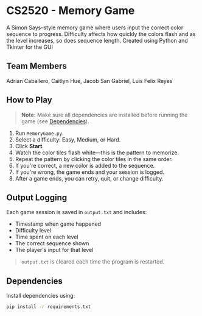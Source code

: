 # CS2520 - Memory Game 

A Simon Says–style memory game where users input the correct color sequence to progress. Difficulty affects how quickly the colors flash and as the level increases, so does sequence length. Created using Python and Tkinter for the GUI

## Team Members
Adrian Caballero, Caitlyn Hue, Jacob San Gabriel, Luis Felix Reyes

## How to Play

> **Note:** Make sure all dependencies are installed before running the game (see [Dependencies](#dependencies)).

1. Run `MemoryGame.py`.
2. Select a difficulty: Easy, Medium, or Hard.
3. Click **Start**.
4. Watch the color tiles flash white—this is the pattern to memorize.
5. Repeat the pattern by clicking the color tiles in the same order.
6. If you're correct, a new color is added to the sequence.
7. If you're wrong, the game ends and your session is logged.
8. After a game ends, you can retry, quit, or change difficulty.

## Output Logging 

Each game session is saved in `output.txt` and includes:
- Timestamp when game happened
- Difficulty level
- Time spent on each level
- The correct sequence shown
- The player's input for that level

> `output.txt` is cleared each time the program is restarted.

## Dependencies

Install dependencies using:

```bash terminal
pip install -r requirements.txt


